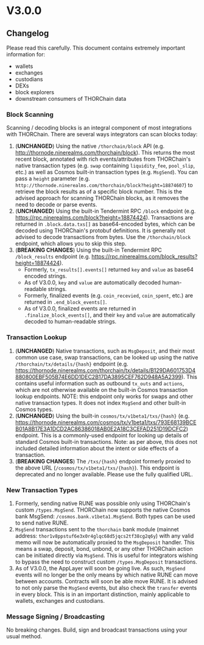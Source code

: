 # V3.0.0

## Changelog

Please read this carefully. This document contains extremely important information for:

- wallets
- exchanges
- custodians
- DEXs
- block explorers
- downstream consumers of THORChain data

### Block Scanning

Scanning / decoding blocks is an integral component of most integrations with THORChain.
There are several ways integrators can scan blocks today:

1. (**UNCHANGED**) Using the native `/thorchain/block` API (e.g. http://thornode.ninerealms.com/thorchain/block). This returns the most recent block, annotated with rich events/attributes from THORChain's native transaction types (e.g. `swap` containing `liquidity_fee`, `pool_slip`, etc.) as well as Cosmos built-in transaction types (e.g. `MsgSend`). You can pass a `height` parameter (e.g. `http://thornode.ninerealms.com/thorchain/block?height=18874607`) to retrieve the block results as of a specific block number. This is the advised approach for scanning THORChain blocks, as it removes the need to decode or parse events.
1. (**UNCHANGED**) Using the built-in Tendermint RPC `/block` endpoint (e.g. https://rpc.ninerealms.com/block?height=18874424). Transactions are returned in `.block.data.txs[]` as base64-encoded bytes, which can be decoded using THORChain's protobuf definitions. It is generally not advised to decode transactions from bytes. Use the `/thorchain/block` endpoint, which allows you to skip this step.
1. (**BREAKING CHANGES**) Using the built-in Tendermint RPC `/block_results` endpoint (e.g. https://rpc.ninerealms.com/block_results?height=18874424).
   - Formerly, `tx_results[].events[]` returned `key` and `value` as base64 encoded strings.
   - As of V3.0.0, `key` and `value` are automatically decoded human-readable strings.
   - Formerly, finalized events (e.g. `coin_recevied`, `coin_spent`, etc.) are returned in `.end_block_events[]`.
   - As of V3.0.0, finalized events are returned in `.finalize_block_events[]`, and their `key` and `value` are automatically decoded to human-readable strings.

### Transaction Lookup

1. (**UNCHANGED**) Native transactions, such as `MsgDeposit`, and their most common use case, swap transactions, can be looked up using the native `/thorchain/tx/details/{hash}` endpoint (e.g. https://thornode.ninerealms.com/thorchain/tx/details/B129DA601753D4880800EBF505B74E6DD1DEC2B17DA3895CEF762D948A5A2399). This contains useful information such as outbound `tx_outs` and `actions`, which are not otherwise available on the built-in Cosmos transaction lookup endpoints. NOTE: this endpoint only works for swaps and other native transaction types. It does not index `MsgSend` and other built-in Cosmos types.
1. (**UNCHANGED**) Using the built-in `cosmos/tx/v1beta1/txs/{hash}` (e.g. https://thornode.ninerealms.com/cosmos/tx/v1beta1/txs/793E68139BCEB01A8B17E3A1DCD2AC86386018AB0E2A18C3CEFAD251D19DCFC2) endpoint. This is a commonly-used endpoint for looking up details of standard Cosmos built-in transactions. Note: as per above, this does not included detailed information about the intent or side effects of a transaction.
1. (**BREAKING CHANGES**) The `/txs/{hash}` endpoint formerly proxied to the above URL (`/cosmos/tx/v1beta1/txs/{hash}`). This endpoint is deprecated and no longer available. Please use the fully qualified URL.

### New Transaction Types

1. Formerly, sending native RUNE was possible only using THORChain's custom `/types.MsgSend`. THORChain now supports the native Cosmos bank MsgSend: `/cosmos.bank.v1beta1.MsgSend`. Both types can be used to send native RUNE.
1. `MsgSend` transactions sent to the `thorchain` bank module (mainnet address: `thor1v8ppstuf6e3x0r4glqc68d5jqcs2tf38cg2q6y`) with any valid memo will now be automatically proxied to the `MsgDeposit` handler. This means a swap, deposit, bond, unbond, or any other THORChain action can be initiated directly via `MsgSend`. This is useful for integrators wishing to bypass the need to construct custom `/types.MsgDeposit` transactions.
1. As of V3.0.0, the AppLayer will soon be going live. As such, `MsgSend` events will no longer be the only means by which native RUNE can move between accounts. Contracts will soon be able move RUNE. It is advised to not only parse the `MsgSend` events, but also check the `transfer` events in every block. This is in an important distinction, mainly applicable to wallets, exchanges and custodians.

### Message Signing / Broadcasting

No breaking changes. Build, sign and broadcast transactions using your usual method.
